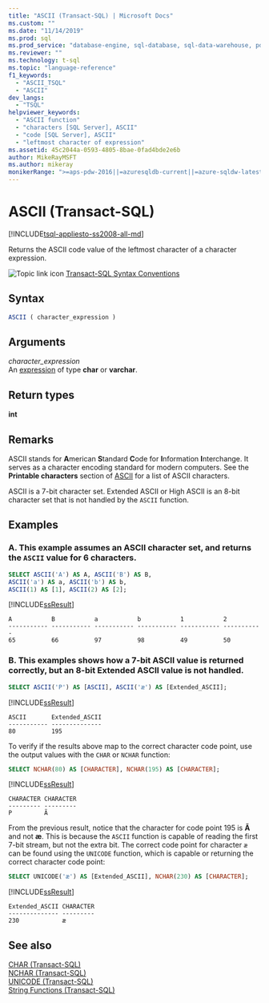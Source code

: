 ```yaml
---
title: "ASCII (Transact-SQL) | Microsoft Docs"
ms.custom: ""
ms.date: "11/14/2019"
ms.prod: sql
ms.prod_service: "database-engine, sql-database, sql-data-warehouse, pdw"
ms.reviewer: ""
ms.technology: t-sql
ms.topic: "language-reference"
f1_keywords: 
  - "ASCII_TSQL"
  - "ASCII"
dev_langs: 
  - "TSQL"
helpviewer_keywords: 
  - "ASCII function"
  - "characters [SQL Server], ASCII"
  - "code [SQL Server], ASCII"
  - "leftmost character of expression"
ms.assetid: 45c2044a-0593-4805-8bae-0fad4bde2e6b
author: MikeRayMSFT
ms.author: mikeray
monikerRange: ">=aps-pdw-2016||=azuresqldb-current||=azure-sqldw-latest||>=sql-server-2016||=sqlallproducts-allversions||>=sql-server-linux-2017||=azuresqldb-mi-current"
---
```

# ASCII (Transact-SQL)
[!INCLUDE[tsql-appliesto-ss2008-all-md](../../includes/tsql-appliesto-ss2008-all-md.md)]

Returns the ASCII code value of the leftmost character of a character expression.
  
![Topic link icon](../../database-engine/configure-windows/media/topic-link.gif "Topic link icon") [Transact-SQL Syntax Conventions](../../t-sql/language-elements/transact-sql-syntax-conventions-transact-sql.md)
  
## Syntax  
  
```sql
ASCII ( character_expression )  
```  
  
## Arguments  
*character_expression*  
An [expression](../../t-sql/language-elements/expressions-transact-sql.md) of type **char** or **varchar**.
  
## Return types
 **int**  
  
## Remarks
ASCII stands for **A**merican **S**tandard **C**ode for **I**nformation **I**nterchange. It serves as a character encoding standard for modern computers. See the **Printable characters** section of [ASCII](https://www.wikipedia.org/wiki/ASCII) for a list of ASCII characters.

ASCII is a 7-bit character set. Extended ASCII or High ASCII is an 8-bit character set that is not handled by the `ASCII` function. 

## Examples 

### A. This example assumes an ASCII character set, and returns the `ASCII` value for 6 characters.
  
```sql
SELECT ASCII('A') AS A, ASCII('B') AS B,   
ASCII('a') AS a, ASCII('b') AS b,  
ASCII(1) AS [1], ASCII(2) AS [2];  
```  
  
[!INCLUDE[ssResult](../../includes/ssresult-md.md)]
  
```
A           B           a           b           1           2  
----------- ----------- ----------- ----------- ----------- -----------  
65          66          97          98          49          50  
```  
  
### B. This examples shows how a 7-bit ASCII value is returned correctly, but an 8-bit Extended ASCII value is not handled.

```sql
SELECT ASCII('P') AS [ASCII], ASCII('æ') AS [Extended_ASCII];
```

[!INCLUDE[ssResult](../../includes/ssresult-md.md)]

```
ASCII       Extended_ASCII
----------- --------------
80          195
```

To verify if the results above map to the correct character code point, use the output values with the `CHAR` or `NCHAR` function:

```sql
SELECT NCHAR(80) AS [CHARACTER], NCHAR(195) AS [CHARACTER];
```

[!INCLUDE[ssResult](../../includes/ssresult-md.md)]

```
CHARACTER CHARACTER
--------- ---------
P         Ã
```

From the previous result, notice that the character for code point 195 is **Ã** and not **æ**. This is because the `ASCII` function is capable of reading the first 7-bit stream, but not the extra bit. The correct code point for character `æ` can be found using the `UNICODE` function, which is capable or returning the correct character code point:

```sql
SELECT UNICODE('æ') AS [Extended_ASCII], NCHAR(230) AS [CHARACTER];
```

[!INCLUDE[ssResult](../../includes/ssresult-md.md)]

```
Extended_ASCII CHARACTER
-------------- ---------
230            æ
```

## See also
 [CHAR &#40;Transact-SQL&#41;](../../t-sql/functions/char-transact-sql.md)  
 [NCHAR &#40;Transact-SQL&#41;](../../t-sql/functions/nchar-transact-sql.md)  
 [UNICODE &#40;Transact-SQL&#41;](../../t-sql/functions/unicode-transact-sql.md)  
 [String Functions &#40;Transact-SQL&#41;](../../t-sql/functions/string-functions-transact-sql.md)
  
